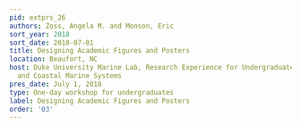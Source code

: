 ```yaml
---
pid: extprs_26
authors: Zoss, Angela M. and Monson, Eric
sort_year: 2018
sort_date: 2018-07-01
title: Designing Academic Figures and Posters
location: Beaufort, NC
host: Duke University Marine Lab, Research Experience for Undergraduates in Estuarine
  and Coastal Marine Systems
pres_date: July 1, 2018
type: One-day workshop for undergraduates
label: Designing Academic Figures and Posters
order: '03'
---
```

